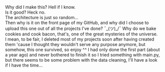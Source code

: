 Why did I make this? 
Hell if I know.
<br>
Is it good?
Heck no.
<br>
The architecture is just so random...
<br>
Then why is it on the front page of my GitHub, and why did I choose to upload this one out of all the projects I've done?
¯\_(ツ)_/¯ Why do we bake cookies and cook bacon, that's, one of the great mysteries of the universe.
<br>
I mean, to be fair, I deleted most of my projects soon after having created them 'cause I thought they wouldn't serve any purpose anymore, but somehow, this one survived, so enjoy ^^
I had only done the first part (about a year ago) and never bothered to finish it so I tried something with main.py, but there seems to be some problem with the data cleaning, I'll have a look if I have the time...
